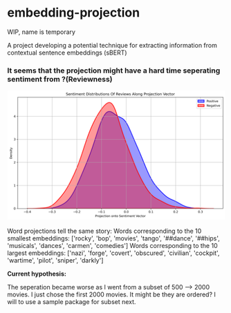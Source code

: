 # embedding-projection
WIP, name is temporary

A project developing a potential technique for extracting information from contextual sentence embeddings (sBERT) 


### It seems that the projection might have a hard time seperating sentiment from ?(Reviewness)
![Projection of Reviews onto Sentiment Vector](./img/sentiment_distributions.png)



Word projections tell the same story:
Words corresponding to the 10 smallest embeddings:
['rocky', 'bop', 'movies', 'tango', '##dance', '##hips', 'musicals', 'dances', 'carmen', 'comedies']
Words corresponding to the 10 largest embeddings:
['nazi', 'forge', 'covert', 'obscured', 'civilian', 'cockpit', 'wartime', 'pilot', 'sniper', 'darkly']



**Current hypothesis:**

The seperation became worse as I went from a subset of 500 --> 2000 movies.
I just chose the first 2000 movies. It might be they are ordered? I will to use a sample package for subset next.


